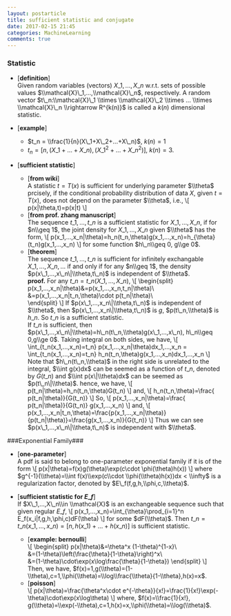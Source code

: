 ```yaml
---
layout: postarticle
title: sufficient statistic and conjugate
date: 2017-02-15 21:45
categories: MachineLearning
comments: true
---
```


### Statistic ###
- [**definition**]  
    Given random variables (vectors) $X\_1,...,X\_n$ w.r.t. sets of possible values $\\mathcal{X}\_1,...,\\mathcal{X}\_n$, respectively. A random vector $t\_n:\\mathcal{X}\_1 \\times \\mathcal{X}\_2 \\times ... \\times \\mathcal{X}\_n \\rightarrow R^{k(n)}$ is called a $k(n)$ dimensional statistic.

- [**example**]  
    + $t_n = \\frac{1}{n}(X\_1+X\_2+...+X\_n)$, $k(n)=1$
    + $t_n = [n,(X\_1+...+X\_n),(X\_1^2+...+X\_n^2)]$, $k(n)=3$.
    
- [**sufficient statistic**]  
    - [**from wiki**]  
    A statistic $t=T(x)$ is sufficient for underlying parameter $\\theta$ prcisely, if the conditional probability distribution of data $X$, given $t=T(x)$, does not depend on the parameter $\\theta$, i.e.,
    \\[
        p(x|\\theta,t)=p(x|t)
    \\]
    - [**from prof. zhang manuscript**]  
    The sequence $t\_1,...,t\_n$ is a sufficient statistic for $X\_1,...,X\_n$, if for $n\\geq 1$, the joint density for $X\_1,...,X\_n$ given $\\theta$ has the form,
    \\[
        p(x\_1,...,x\_n\|\\theta)=h\_n(t\_n,\\theta)g(x\_1,...,x\_n)=h\_{\\theta}(t\_n)g(x\_1,...,x\_n)
    \\]
    for some function $h\_n\\geq 0, g\\ge 0$.  
    - [**theorem**]  
    The sequence $t\_1,...,t\_n$ is sufficient for infinitely exchangable $X\_1,...,X\_n,...$ if and only if for any $n\\geq 1$, the density $p(x\_1,...,x\_n\|\\theta,t\_n)$ is independent of $\\theta$.  
    **proof.** For any $t\_n=t\_n(X\_1,...,X\_n)$,
    \\[
    \\begin{split}
        p(x\_1,...,x\_n\|\\theta)&=p(x\_1,...,x\_n,t\_n\|\\theta)\\\
        &=p(x\_1,...,x\_n\|t\_n,\\theta)\\cdot p(t\_n\|\\theta)\\\
    \\end{split}
    \\]
    If $p(x\_1,...,x_n\|\\theta,t\_n)$ is independent of $\\theta$, then $p(x\_1,...,x_n\|\\theta,t\_n)$ is $g$, $p(t\_n,\\theta)$ is $h\_n$. So $t\_n$ is a sufficient statistic.  
    If $t\_n$ is sufficient, then $p(x\_1,...,x\_n\|\\theta)=h\_n(t\_n,\\theta)g(x\_1,...,x\_n), h\_n\\geq 0,g\\ge 0$. Taking integral on both sides, we have,
    \\[
    \\int\_{t\_n(x\_1,...,x\_n)=t\_n} p(x\_1,...,x\_n\|\\theta)dx\_1,...,x\_n = \\int\_{t\_n(x\_1,...,x\_n)=t\_n} h\_n(t\_n,\\theta)g(x\_1,...,x\_n)dx\_1,...,x\_n
    \\]
    Note that $h\_n(t\_n,\\theta)$ in the right side is unrelated to the integral, $\\int g(x)dx$ can be seemed as a function of $t\_n$, denoted by $G(t\_n)$ and $\\int p(x\|\\theta)dx$ can be seemed as $p(t\_n\|\\theta)$. hence, we have,
    \\[
        p(t\_n\|\\theta)=h\_n(t\_n,\\theta)G(t\_n)
    \\]
    and,
    \\[
        h\_n(t\_n,\\theta)=\\frac{ p(t\_n\|\\theta)}{G(t\_n)}
    \\]
    So,
    \\[
        p(x\_1,...,x\_n\|\\theta)=\\frac{ p(t\_n\|\\theta)}{G(t\_n)} g(x\_1,...,x\_n)
    \\]
    and,
    \\[
        p(x\_1,...,x\_n\|t\_n,\\theta)=\\frac{p(x\_1,...,x\_n\|\\theta)}{p(t\_n\|\\theta)}=\\frac{g(x\_1,...,x\_n)}{G(t\_n)}
    \\]
    Thus we can see $p(x\_1,...,x\_n\|\\theta,t\_n)$ is independent with $\\theta$.


###Exponential Family###
- [**one-parameter**]  
    A pdf is said to belong to one-parameter exponential family if it is of the form 
    \\[
        p(x\|\\theta)=f(x)g(\\theta)\\exp(c\\cdot \\phi(\\theta)h(x))
    \\]
    where $g^{-1}(\\theta)=\\int f(x)\\exp(c\\cdot \\phi(\\theta)h(x))dx < \\infty$ is a regularization factor, denoted by $E\_f(f,g,h,\\phi,c,\\theta)$.

- [**sufficient statistic for $E\_f$**]  
    If $X\_1,...,X\_n\\in \\mathcal{X}$ is an exchangeable sequence such that given regular $E\_f$,
    \\[
        p(x\_1,...,x_n)=\\int\_{\\theta}\\prod\_{i=1}^n E\_f(x\_i\|f,g,h,\\phi,c)dF(\\theta)
    \\]
    for some $dF(\\theta)$. Then $t\_n=t\_n(x\_1,...,x\_n)=[n,h(x\_1)+...+h(x\_n)]$ is sufficient statistic.
    - [**example: bernoulli**]  
    \\[
    \\begin{split}
    p(x\|\\theta)&=\\theta^x (1-\\theta)^{1-x}\\\
    &=(1-\\theta)\\left(\\frac{\\theta}{1-\\theta}\\right)^x\\\
    &=(1-\\theta)\\cdot\\exp(x\\log\\frac{\\theta}{1-\\theta})
    \\end{split}
    \\]
    Then, we have, $f(x)=1,g(\\theta)=(1-\\theta),c=1,\\phi(\\theta)=\\log\\frac{\\theta}{1-\\theta},h(x)=x$.
    - [**poisson**]  
    \\[
        p(x\|\\theta)=\\frac{\\theta^x\\cdot e^{-\\theta}}{x!}=\\frac{1}{x!}\\exp(-\\theta)\\cdot\\exp(x\\log\\theta)
    \\]
    where, $f(x)=\\frac{1}{x!}, g(\\theta)=\\exp(-\\theta),c=1,h(x)=x,\\phi(\\theta)=\\log(\\theta)$.